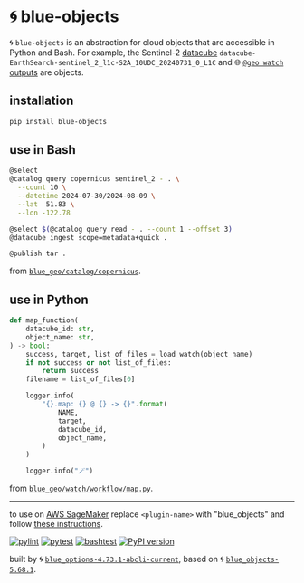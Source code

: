 # 🌀 blue-objects

🌀 `blue-objects` is an abstraction for cloud objects that are accessible in Python and Bash. For example, the Sentinel-2 [datacube](https://github.com/kamangir/blue-geo/tree/main/blue_geo/datacube) `datacube-EarthSearch-sentinel_2_l1c-S2A_10UDC_20240731_0_L1C` and 🌐 [`@geo watch`  outputs](https://github.com/kamangir/blue-geo/tree/main/blue_geo/watch) are objects.

## installation

```bash
pip install blue-objects
```

## use in Bash

```bash
@select
@catalog query copernicus sentinel_2 - . \
  --count 10 \
  --datetime 2024-07-30/2024-08-09 \
  --lat  51.83 \
  --lon -122.78

@select $(@catalog query read - . --count 1 --offset 3)
@datacube ingest scope=metadata+quick .

@publish tar .
```

from [`blue_geo/catalog/copernicus`](https://github.com/kamangir/blue-geo/tree/main/blue_geo/catalog/copernicus).

## use in Python

```python
def map_function(
    datacube_id: str,
    object_name: str,
) -> bool:
    success, target, list_of_files = load_watch(object_name)
    if not success or not list_of_files:
        return success
    filename = list_of_files[0]

    logger.info(
        "{}.map: {} @ {} -> {}".format(
            NAME,
            target,
            datacube_id,
            object_name,
        )
    )

    logger.info("🪄")

```

from [`blue_geo/watch/workflow/map.py`](https://github.com/kamangir/blue-geo/blob/main/blue_geo/watch/workflow/map.py).

---

to use on [AWS SageMaker](https://aws.amazon.com/sagemaker/) replace `<plugin-name>` with "blue_objects" and follow [these instructions](https://github.com/kamangir/notebooks-and-scripts/blob/main/SageMaker.md).

[![pylint](https://github.com/kamangir/blue-objects/actions/workflows/pylint.yml/badge.svg)](https://github.com/kamangir/blue-objects/actions/workflows/pylint.yml) [![pytest](https://github.com/kamangir/blue-objects/actions/workflows/pytest.yml/badge.svg)](https://github.com/kamangir/blue-objects/actions/workflows/pytest.yml) [![bashtest](https://github.com/kamangir/blue-objects/actions/workflows/bashtest.yml/badge.svg)](https://github.com/kamangir/blue-objects/actions/workflows/bashtest.yml) [![PyPI version](https://img.shields.io/pypi/v/blue-objects.svg)](https://pypi.org/project/blue-objects/)

built by 🌀 [`blue_options-4.73.1-abcli-current`](https://github.com/kamangir/awesome-bash-cli), based on 🌀 [`blue_objects-5.68.1`](https://github.com/kamangir/blue-objects).

